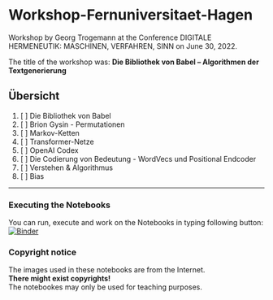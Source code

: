 # Workshop-Fernuniversitaet-Hagen
Workshop by Georg Trogemann at the Conference DIGITALE HERMENEUTIK: MASCHINEN, VERFAHREN, SINN on June 30, 2022.

The title of the workshop was:
**Die Bibliothek von Babel – Algorithmen der Textgenerierung**

## Übersicht

1. [ ] Die Bibliothek von Babel
2. [ ] Brion Gysin - Permutationen   
3. [ ] Markov-Ketten
4. [ ] Transformer-Netze
5. [ ] OpenAI Codex
6. [ ] Die Codierung von Bedeutung - WordVecs und Positional Endcoder
7. [ ] Verstehen & Algorithmus
8. [ ] Bias

----

### Executing the Notebooks

You can run, execute and work on the Notebooks in typing following button: [![Binder](https://mybinder.org/badge_logo.svg)](https://mybinder.org/v2/gh/experimental-informatics/Workshop-Fernuni-Hagen/HEAD)

### Copyright notice

The images used in these notebooks are from the Internet.<br>
**There might exist copyrights!**<br>
The notebookes may only be used for teaching purposes.<br>
